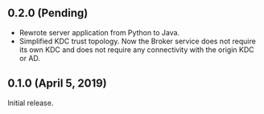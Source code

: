 ## 0.2.0 (Pending)

- Rewrote server application from Python to Java.
- Simplified KDC trust topology. Now the Broker service does not
  require its own KDC and does not require any connectivity with the
  origin KDC or AD.

## 0.1.0 (April 5, 2019)

Initial release.
